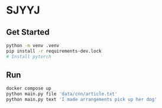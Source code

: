 # SJYYJ

## Get Started

```bash
python -m venv .venv
pip install -r requirements-dev.lock
# Install pytorch
```

## Run

```bash
docker compose up
python main.py file 'data/cnn/article.txt'
python main.py text 'I made arrangements pick up her dog'
```
